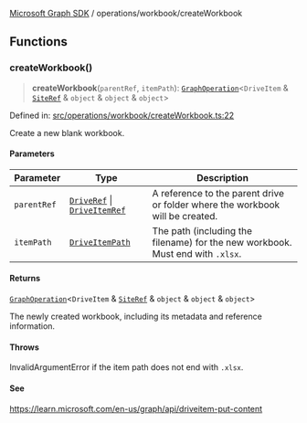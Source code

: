 [Microsoft Graph SDK](../../README.md) / operations/workbook/createWorkbook

## Functions

### createWorkbook()

> **createWorkbook**(`parentRef`, `itemPath`): [`GraphOperation`](../../GraphOperation.md#graphoperation)\<`DriveItem` & [`SiteRef`](../../SiteRef.md#siteref) & `object` & `object` & `object`\>

Defined in: [src/operations/workbook/createWorkbook.ts:22](https://github.com/Future-Secure-AI/microsoft-graph/blob/main/src/operations/workbook/createWorkbook.ts#L22)

Create a new blank workbook.

#### Parameters

| Parameter | Type | Description |
| ------ | ------ | ------ |
| `parentRef` | [`DriveRef`](../../DriveRef.md#driveref) \| [`DriveItemRef`](../../DriveItemRef.md#driveitemref) | A reference to the parent drive or folder where the workbook will be created. |
| `itemPath` | [`DriveItemPath`](../../DriveItemPath.md#driveitempath) | The path (including the filename) for the new workbook. Must end with `.xlsx`. |

#### Returns

[`GraphOperation`](../../GraphOperation.md#graphoperation)\<`DriveItem` & [`SiteRef`](../../SiteRef.md#siteref) & `object` & `object` & `object`\>

The newly created workbook, including its metadata and reference information.

#### Throws

InvalidArgumentError if the item path does not end with `.xlsx`.

#### See

https://learn.microsoft.com/en-us/graph/api/driveitem-put-content
